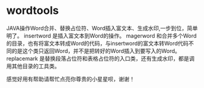 # wordtools
JAVA操作Word合并、替换占位符、Word插入富文本、生成水印,一步到位，简单明了。
insertword 是插入富文本到Word的操作。
magerword 和合并多个Word的目录，也有将富文本转成Word的代码，与insertword的富文本转Word代码不同的是这个类只返回Word，并不是把转好的Word插入到要写入的Word。
replacemark 是替换段落占位符和表格占位符的入口类，还有生成水印，都是调用其他目录的工具类。

感觉好用有帮助请帮忙点亮你尊贵的小星星呗，谢谢！
